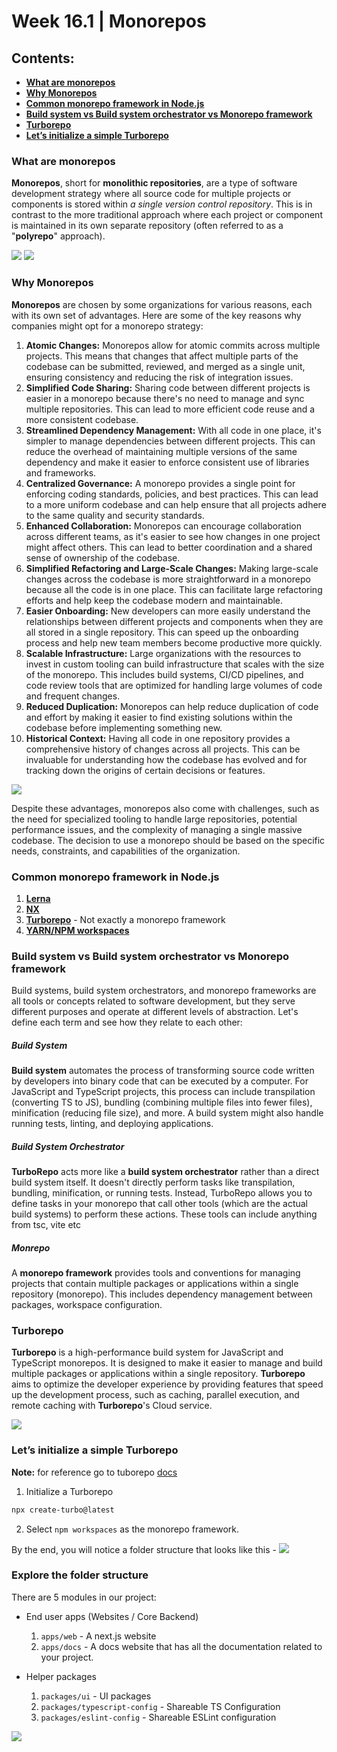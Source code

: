 # Week 16.1 | Monorepos

## Contents: 
- [**What are monorepos**](#what-are-monorepos)
- [**Why Monorepos**](#why-monorepos)
- [**Common monorepo framework in Node.js**](#common-monorepo-framework-in-nodejs)
- [**Build system vs Build system orchestrator vs Monorepo framework**](#build-system-vs-build-system-orchestrator-vs-monorepo-framework)
- [**Turborepo**](#turborepo)
- [**Let’s initialize a simple Turborepo**](#lets-initialize-a-simple-turborepo)

### What are monorepos
**Monorepos**, short for **monolithic repositories**, are a type of software development strategy where all source code for multiple projects or components is stored within *a single version control repository*. This is in contrast to the more traditional approach where each project or component is maintained in its own separate repository (often referred to as a "**polyrepo**" approach).

![](images/monorepo-daily-code.png)
![](images/monorepo-cal.png)

### Why Monorepos
**Monorepos** are chosen by some organizations for various reasons, each with its own set of advantages. Here are some of the key reasons why companies might opt for a monorepo strategy:
1. **Atomic Changes:** Monorepos allow for atomic commits across multiple projects. This means that changes that affect multiple parts of the codebase can be submitted, reviewed, and merged as a single unit, ensuring consistency and reducing the risk of integration issues.
2. **Simplified Code Sharing:** Sharing code between different projects is easier in a monorepo because there's no need to manage and sync multiple repositories. This can lead to more efficient code reuse and a more consistent codebase.
3. **Streamlined Dependency Management:** With all code in one place, it's simpler to manage dependencies between different projects. This can reduce the overhead of maintaining multiple versions of the same dependency and make it easier to enforce consistent use of libraries and frameworks.
4. **Centralized Governance:** A monorepo provides a single point for enforcing coding standards, policies, and best practices. This can lead to a more uniform codebase and can help ensure that all projects adhere to the same quality and security standards.
5. **Enhanced Collaboration:** Monorepos can encourage collaboration across different teams, as it's easier to see how changes in one project might affect others. This can lead to better coordination and a shared sense of ownership of the codebase.
6. **Simplified Refactoring and Large-Scale Changes:** Making large-scale changes across the codebase is more straightforward in a monorepo because all the code is in one place. This can facilitate large refactoring efforts and help keep the codebase modern and maintainable.
7. **Easier Onboarding:** New developers can more easily understand the relationships between different projects and components when they are all stored in a single repository. This can speed up the onboarding process and help new team members become productive more quickly.
8. **Scalable Infrastructure:** Large organizations with the resources to invest in custom tooling can build infrastructure that scales with the size of the monorepo. This includes build systems, CI/CD pipelines, and code review tools that are optimized for handling large volumes of code and frequent changes.
9. **Reduced Duplication:** Monorepos can help reduce duplication of code and effort by making it easier to find existing solutions within the codebase before implementing something new.
10. **Historical Context:** Having all code in one repository provides a comprehensive history of changes across all projects. This can be invaluable for understanding how the codebase has evolved and for tracking down the origins of certain decisions or features.

![](images/why-mono-repo.png)

Despite these advantages, monorepos also come with challenges, such as the need for specialized tooling to handle large repositories, potential performance issues, and the complexity of managing a single massive codebase. The decision to use a monorepo should be based on the specific needs, constraints, and capabilities of the organization.


### Common monorepo framework in Node.js
1. [**Lerna**](https://lerna.js.org)
2. [**NX**](https://github.com/nrwlnx)
3. [**Turborepo**](https://turbo.build) - Not exactly a monorepo framework
4. [**YARN/NPM workspaces**](https://classic.yarnpkg.com/lang/en/docs/workspace)


### Build system vs Build system orchestrator vs Monorepo framework
Build systems, build system orchestrators, and monorepo frameworks are all tools or concepts related to software development, but they serve different purposes and operate at different levels of abstraction. Let's define each term and see how they relate to each other:

##### Build System
**Build system** automates the process of transforming source code written by developers into binary code that can be executed by a computer. For JavaScript and TypeScript projects, this process can include transpilation (converting TS to JS), bundling (combining multiple files into fewer files), minification (reducing file size), and more. A build system might also handle running tests, linting, and deploying applications.

##### Build System Orchestrator
**TurboRepo** acts more like a **build system orchestrator** rather than a direct build system itself. It doesn't directly perform tasks like transpilation, bundling, minification, or running tests. Instead, TurboRepo allows you to define tasks in your monorepo that call other tools (which are the actual build systems) to perform these actions. These tools can include anything from tsc, vite etc

##### Monrepo
A **monorepo framework** provides tools and conventions for managing projects that contain multiple packages or applications within a single repository (monorepo). This includes dependency management between packages, workspace configuration.
 

### Turborepo
**Turborepo** is a high-performance build system for JavaScript and TypeScript monorepos. It is designed to make it easier to manage and build multiple packages or applications within a single repository. **Turborepo** aims to optimize the developer experience by providing features that speed up the development process, such as caching, parallel execution, and remote caching with **Turborepo**'s Cloud service.

![](images/turborepo.png)

### Let’s initialize a simple Turborepo
**Note:** for reference go to tuborepo [docs](https://turbo.build/repo/docs)

1. Initialize a Turborepo
```bash
npx create-turbo@latest
```
2. Select `npm workspaces` as the monorepo framework.

By the end, you will notice a folder structure that looks like this -
![](images/turborepo-folder-structure.jpg)

### Explore the folder structure
There are 5 modules in our project:

- End user apps (Websites / Core Backend)
    1. `apps/web` - A next.js website
    2. `apps/docs` - A docs website that has all the documentation related to your project.

- Helper packages
    1. `packages/ui` - UI packages
    2. `packages/typescript-config` - Shareable TS Configuration
    3. `packages/eslint-config` - Shareable ESLint configuration

![](images/turborepo-folder-structure-explore.jpg)
